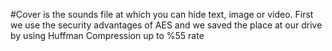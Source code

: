 #Cover is the sounds file at which you can hide text, image or video. First we use the security advantages of AES and we saved the place at our drive by using Huffman Compression up to %55 rate
